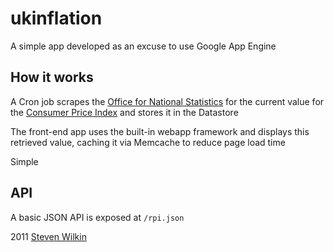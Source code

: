 # ukinflation

A simple app developed as an excuse to use Google App Engine


## How it works

A Cron job scrapes the
[Office for National Statistics](http://www.ons.gov.uk/ons/index.html)
for the current value for the
[Consumer Price Index](https://en.wikipedia.org/wiki/Consumer_Price_Index_(United_Kingdom)) and stores it
in the Datastore

The front-end app uses the built-in webapp framework and displays this retrieved
value, caching it via Memcache to reduce page load time

Simple


## API

A basic JSON API is exposed at `/rpi.json`


2011 [Steven Wilkin](http://stevenwilkin.com)
